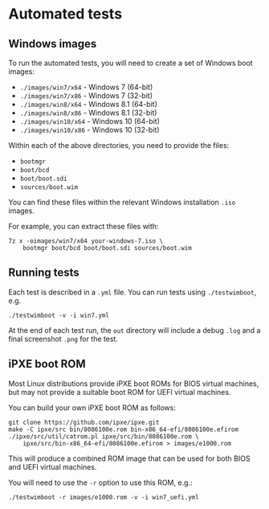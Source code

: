 Automated tests
===============

Windows images
--------------

To run the automated tests, you will need to create a set of Windows
boot images:

- `./images/win7/x64` - Windows 7 (64-bit)
- `./images/win7/x86` - Windows 7 (32-bit)
- `./images/win8/x64` - Windows 8.1 (64-bit)
- `./images/win8/x86` - Windows 8.1 (32-bit)
- `./images/win10/x64` - Windows 10 (64-bit)
- `./images/win10/x86` - Windows 10 (32-bit)

Within each of the above directories, you need to provide the files:

- `bootmgr`
- `boot/bcd`
- `boot/boot.sdi`
- `sources/boot.wim`

You can find these files within the relevant Windows installation
`.iso` images.

For example, you can extract these files with:

```
7z x -oimages/win7/x64 your-windows-7.iso \
    bootmgr boot/bcd boot/boot.sdi sources/boot.wim
```

Running tests
-------------

Each test is described in a `.yml` file.  You can run tests using
`./testwimboot`, e.g.

```
./testwimboot -v -i win7.yml
```

At the end of each test run, the `out` directory will include a debug
`.log` and a final screenshot `.png` for the test.

iPXE boot ROM
-------------

Most Linux distributions provide iPXE boot ROMs for BIOS virtual
machines, but may not provide a suitable boot ROM for UEFI virtual
machines.

You can build your own iPXE boot ROM as follows:

```
git clone https://github.com/ipxe/ipxe.git
make -C ipxe/src bin/8086100e.rom bin-x86_64-efi/8086100e.efirom
./ipxe/src/util/catrom.pl ipxe/src/bin/8086100e.rom \
    ipxe/src/bin-x86_64-efi/8086100e.efirom > images/e1000.rom
```

This will produce a combined ROM image that can be used for both BIOS
and UEFI virtual machines.

You will need to use the `-r` option to use this ROM, e.g.:

```
./testwimboot -r images/e1000.rom -v -i win7_uefi.yml
```
